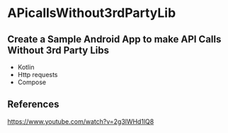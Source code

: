 # APicallsWithout3rdPartyLib
## Create a Sample Android App to make API Calls Without 3rd Party Libs

* Kotlin
* Http requests
* Compose

## References
https://www.youtube.com/watch?v=2g3lWHd1lQ8



